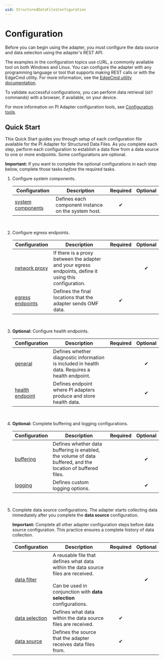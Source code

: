 ```yaml
---
uid: StructuredDataFilesConfiguration
---
```

# Configuration

Before you can begin using the adapter, you must configure the data source and data selection using the adapter's REST API. <!-- I would really like to see the configurations listed in order here, so that I have a road map of what I need to do. You could then indicate which ones are optional and get rid of the some are required and others are optional sentences. -->

The examples in the configuration topics use cURL, a commonly available tool on both Windows and Linux. You can configure the adapter with any programming language or tool that supports making REST calls or with the EdgeCmd utility. For more information, see the [EdgeCmd utility documentation](https://docs.osisoft.com/bundle/edgecmd/page/index.html).

To validate successful configurations, you can perform data retrieval (`GET` commands) with a browser, if available, on your device.

For more information on PI Adapter configuration tools, see [Configuration tools](xref:ConfigurationTools).

## Quick Start

This Quick Start guides you through setup of each configuration file available for the PI Adapter for Structured Data Files. As you complete each step, perform each configuration to establish a data flow from a data source to one or more endpoints. Some configurations are optional.

**Important:** If you want to complete the optional configurations in each step below, complete those tasks _before_ the required tasks.

1. Configure system components.

    | Configuration | Description | Required | Optional |
    |--|--|:-:|:-:|
    | [system components](xref:SystemComponentsConfiguration) | Defines each component instance on the system host. | &#x2714; |  |
    <br>

1. Configure egress endpoints.

    | Configuration | Description | Required | Optional |
    |--|--|:-:|:-:|
    | [network proxy](xref:ConfigureANetworkProxy) | If there is a proxy between the adapter and your egress endpoints, define it using this configuration. |  | &#x2714; |
    | [egress endpoints](xref:EgressEndpointsConfiguration) | Defines the final locations that the adapter sends OMF data. | &#x2714; |  |
    <br>

1. **Optional:** Configure health endpoints.

    | Configuration | Description | Required | Optional |
    |--|--|:-:|:-:|
    | [general](xref:GeneralConfiguration) | Defines whether diagnostic information is included in health data. Requires a health endpoint. |  | &#x2714; |
    | [health endpoint](xref:HealthEndpointConfiguration) | Defines endpoint where PI adapters produce and store health data. |  | &#x2714; |
    <br>

1. **Optional:** Complete buffering and logging configurations. 

    | Configuration | Description | Required | Optional |
    |--|--|:-:|:-:|
    | [buffering](xref:BufferingConfiguration) | Defines whether data buffering is enabled, the volume of data buffered, and the location of buffered files. |  | &#x2714; |
    | [logging](xref:LoggingConfiguration) | Defines custom logging options. |  | &#x2714; |
    <br>

1. Complete data source configurations. The adapter starts collecting data immediately after you complete the **data source** configuration.

    **Important:** Complete all other adapter configuration steps before data source configuration. This practice ensures a complete history of data collection.

    | Configuration | Description | Required | Optional |
    |--|--|:-:|:-:|
    | [data filter](xref:DataFiltersConfiguration) | A reusable file that defines what data within the data source files are received.<br/><br/>Can be used in conjunction with **data selection** configurations. |  | &#x2714; |
    | [data selection](xref:PIAdapterForSDFDataSelectionConfiguration) | Defines what data within the data source files are received. | &#x2714; |  |
    | [data source](xref:PIAdapterForSDFDataSourceConfiguration) | Defines the source that the adapter receives data files from. | &#x2714; |  |

